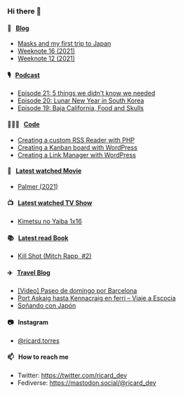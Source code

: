 ### Hi there 👋

#### 📝 &nbsp;&nbsp;[Blog](https://ricard.blog)

- [Masks and my first trip to Japan](https://ricard.blog/story/masks-and-my-first-trip-to-japan/)
- [Weeknote 16 (2021)](https://ricard.blog/weeknote/week-16-2021/)
- [Weeknote 12 (2021)](https://ricard.blog/weeknote/week-12-2021/)

#### 🎙 &nbsp;&nbsp;[Podcast](https://ricard.blog/podcast)

- [Episode 21: 5 things we didn&#39;t know we needed](https://anchor.fm/quicoto/episodes/Episode-21-5-things-we-didnt-know-we-needed-e1104tq)
- [Episode 20: Lunar New Year in South Korea](https://anchor.fm/quicoto/episodes/Episode-20-Lunar-New-Year-in-South-Korea-ert212)
- [Episode 19: Baja California, Food and Skulls](https://anchor.fm/quicoto/episodes/Episode-19-Baja-California--Food-and-Skulls-epmne0)

#### 👨🏻‍💻 &nbsp;&nbsp;[Code](https://ricard.dev)

- [Creating a custom RSS Reader with PHP](https://ricard.dev/creating-custom-rss-reader/)
- [Creating a Kanban board with WordPress](https://ricard.dev/creating-kanban-board-wordpress/)
- [Creating a Link Manager with WordPress](https://ricard.dev/creating-a-link-manager-with-wordpress/)

#### 🍿 &nbsp;&nbsp;[Latest watched Movie](https://quicoto.github.io/reviews/movies/)

- [Palmer (2021)](https://quicoto.github.io/reviews/movies/palmer-2021/)

#### 📺 &nbsp;&nbsp;[Latest watched TV Show](https://quicoto.github.io/reviews/tv-shows)

- [Kimetsu no Yaiba 1x16](https://quicoto.github.io/reviews/tv-shows/kimetsu-no-yaiba/1x16/)

#### 📚 &nbsp;&nbsp;[Latest read Book](https://ricard.blog/books/)

- [Kill Shot (Mitch Rapp, #2)](https://www.goodreads.com/review/show/3605037732?utm_medium=api&amp;utm_source=rss)

#### ✈️ &nbsp;&nbsp;[Travel Blog](https://www.quicoto.com/)

- [[Video] Paseo de domingo por Barcelona](https://www.quicoto.com/video-paseo-de-domingo-por-barcelona/)
- [Port Askaig hasta Kennacraig en ferri – Viaje a Escocia](https://www.quicoto.com/port-askaig-hasta-kennacraig-en-ferri/)
- [Soñando con Japón](https://www.quicoto.com/sonando-con-japon/)

#### 📷 &nbsp;&nbsp;Instagram
- [@ricard.torres](https://www.instagram.com/ricard.torres/)

#### 📫 &nbsp;&nbsp;How to reach me

- Twitter: https://twitter.com/ricard_dev
- Fediverse: https://mastodon.social/@ricard_dev
